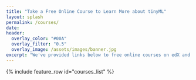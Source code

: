 ```yaml
---
title: "Take a Free Online Course to Learn More about tinyML"
layout: splash
permalink: /courses/
date: 
header:
  overlay_color: "#00A"
  overlay_filter: "0.5"
  overlay_image: /assets/images/banner.jpg
excerpt: "We've provided links below to free online courses on edX and Coursera to help you get started learning about tinyML!"
---
```


{% include feature_row id="courses_list" %}